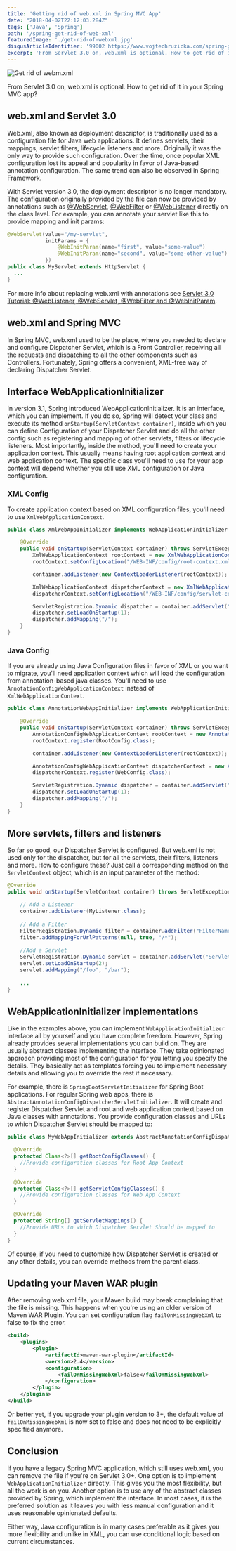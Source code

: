 ```yaml
---
title: 'Getting rid of web.xml in Spring MVC App'
date: "2018-04-02T22:12:03.284Z"
tags: ['Java', 'Spring']
path: '/spring-get-rid-of-web-xml'
featuredImage: './get-rid-of-webxml.jpg'
disqusArticleIdentifier: '99002 https://www.vojtechruzicka.com/spring-get-rid-of-web-xml/?p=99002'
excerpt: 'From Servlet 3.0 on, web.xml is optional. How to get rid of it in your Spring MVC app and what is the replacement?'
---
```


![Get rid of webm.xml](./get-rid-of-webxml.jpg)

From Servlet 3.0 on, web.xml is optional. How to get rid of it in your Spring MVC app?

## web.xml and Servlet 3.0
Web.xml, also known as deployment descriptor, is traditionally used as a configuration file for Java web applications. It defines servlets, their mappings, servlet filters, lifecycle listeners and more. Originally it was the only way to provide such configuration. Over the time, once popular XML configuration lost its appeal and popularity in favor of Java-based annotation configuration. The same trend can also be observed in Spring Framework.

With Servlet version 3.0, the deployment descriptor is no longer mandatory. The configuration originally provided by the file can now be provided by annotations such as [@WebServlet](https://docs.oracle.com/javaee/7/api/javax/servlet/annotation/WebServlet.html), [@WebFilter](https://docs.oracle.com/javaee/7/api/javax/servlet/annotation/WebFilter.html) or [@WebListener](https://docs.oracle.com/javaee/7/api/javax/servlet/annotation/WebListener.html) directly on the class level. For example, you can annotate your servlet like this to provide mapping and init params:

```java
@WebServlet(value="/my-servlet",
            initParams = {
                @WebInitParam(name="first", value="some-value")
                @WebInitParam(name="second", value="some-other-value")
            })
public class MyServlet extends HttpServlet {
  ...
}
```

For more info about replacing web.xml with annotations see [Servlet 3.0 Tutorial: @WebListener, @WebServlet, @WebFilter and @WebInitParam](http://blog.caucho.com/2009/10/06/servlet-30-tutorial-weblistener-webservlet-webfilter-and-webinitparam/).

## web.xml and Spring MVC
In Spring MVC, web.xml used to be the place, where you needed to declare and configure Dispatcher Servlet, which is a Front Controller, receiving all the requests and dispatching to all the other components such as Controllers. Fortunately, Spring offers a convenient, XML-free way of declaring Dispatcher Servlet.

## Interface WebApplicationInitializer
In version 3.1, Spring introduced WebApplicationInitializer. It is an interface, which you can implement. If you do so, Spring will detect your class and execute its method `onStartup(ServletContext container)`, inside which you can define Configuration of your Dispatcher Servlet and do all the other config such as registering and mapping of other servlets, filters or lifecycle listeners. Most importantly, inside the method, you'll need to create your application context. This usually means having root application context and web application context. The specific class you'll need to use for your app context will depend whether you still use XML configuration or Java configuration.

### XML Config
To create application context based on XML configuration files, you'll need to use `XmlWebApplicationContext`.

```java
public class XmlWebAppInitializer implements WebApplicationInitializer {

    @Override
    public void onStartup(ServletContext container) throws ServletException {
        XmlWebApplicationContext rootContext = new XmlWebApplicationContext();
        rootContext.setConfigLocation("/WEB-INF/config/root-context.xml");

        container.addListener(new ContextLoaderListener(rootContext));

        XmlWebApplicationContext dispatcherContext = new XmlWebApplicationContext();
        dispatcherContext.setConfigLocation("/WEB-INF/config/servlet-context.xml");

        ServletRegistration.Dynamic dispatcher = container.addServlet("dispatcher", new DispatcherServlet(dispatcherContext));
        dispatcher.setLoadOnStartup(1);
        dispatcher.addMapping("/");
    }
}
```

### Java Config
If you are already using Java Configuration files in favor of XML or you want to migrate, you'll need application context which will load the configuration from annotation-based java classes. You'll need to use `AnnotationConfigWebApplicationContext` instead of `XmlWebApplicationContext`.

```java
public class AnnotationWebAppInitializer implements WebApplicationInitializer {

    @Override
    public void onStartup(ServletContext container) throws ServletException {
        AnnotationConfigWebApplicationContext rootContext = new AnnotationConfigWebApplicationContext();
        rootContext.register(RootConfig.class);

        container.addListener(new ContextLoaderListener(rootContext));

        AnnotationConfigWebApplicationContext dispatcherContext = new AnnotationConfigWebApplicationContext();
        dispatcherContext.register(WebConfig.class);

        ServletRegistration.Dynamic dispatcher = container.addServlet("dispatcher", new DispatcherServlet(dispatcherContext));
        dispatcher.setLoadOnStartup(1);
        dispatcher.addMapping("/");
    }
}
```

## More servlets, filters and listeners
So far so good, our Dispatcher Servlet is configured. But web.xml is not used only for the dispatcher, but for all the servlets, their filters, listeners and more. How to configure these? Just call a corresponding method on the `ServletContext` object, which is an input parameter of the method:

```java
@Override
public void onStartup(ServletContext container) throws ServletException {

    // Add a Listener
    container.addListener(MyListener.class);
    
    // Add a Filter
    FilterRegistration.Dynamic filter = container.addFilter("FilterName", MyFilter.class);
    filter.addMappingForUrlPatterns(null, true, "/*");
    
    //Add a Servlet
    ServletRegistration.Dynamic servlet = container.addServlet("ServletName", MyServlet.class);
    servlet.setLoadOnStartup(2);
    servlet.addMapping("/foo", "/bar");
    
    ...
}
```

## WebApplicationInitializer implementations
Like in the examples above, you can implement `WebApplicationInitializer` interface all by yourself and you have complete freedom. However, Spring already provides several implementations you can build on. They are usually abstract classes implementing the interface. They take opinionated approach providing most of the configuration for you letting you specify the details. They basically act as templates forcing you to implement necessary details and allowing you to override the rest if necessary. 

For example, there is `SpringBootServletInitializer` for Spring Boot applications. For regular Spring web apps, there is `AbstractAnnotationConfigDispatcherServletInitializer`. It will create and register Dispatcher Servlet and root and web application context based on Java classes with annotations. You provide configuration classes and URLs to which Dispatcher Servlet should be mapped to:

```java
public class MyWebAppInitializer extends AbstractAnnotationConfigDispatcherServletInitializer {

  @Override
  protected Class<?>[] getRootConfigClasses() {
    //Provide configuration classes for Root App Context
  }

  @Override
  protected Class<?>[] getServletConfigClasses() {
    //Provide configuration classes for Web App Context
  }

  @Override
  protected String[] getServletMappings() {
    //Provide URLs to which Dispatcher Servlet Should be mapped to
  }
}
```

Of course, if you need to customize how Dispatcher Servlet is created or any other details, you can override methods from the parent class.

## Updating your Maven WAR plugin
After removing web.xml file, your Maven build may break complaining that the file is missing. This happens when you're using an older version of Maven WAR Plugin. You can set configuration flag `failOnMissingWebXml` to false to fix the error. 

```xml
<build>
    <plugins>
        <plugin>
            <artifactId>maven-war-plugin</artifactId>
            <version>2.4</version>
            <configuration>
                <failOnMissingWebXml>false</failOnMissingWebXml>    
            </configuration>
        </plugin>
    </plugins>
</build>
```

Or better yet, if you upgrade your plugin version to 3+, the default value of `failOnMissingWebXml` is now set to false and does not need to be explicitly specified anymore.

## Conclusion
If you have a legacy Spring MVC application, which still uses web.xml, you can remove the file if you're on Servlet 3.0+. One option is to implement `WebApplicationInitializer` directly. This gives you the most flexibility, but all the work is on you. Another option is to use any of the abstract classes provided by Spring, which implement the interface. In most cases, it is the preferred solution as it leaves you with less manual configuration and it uses reasonable opinionated defaults.

Either way, Java configuration is in many cases preferable as it gives you more flexibility and unlike in XML, you can use conditional logic based on current circumstances.